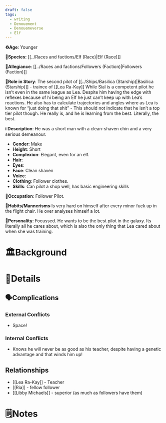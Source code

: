 ```yaml
---
draft: false
tags:
  - writing
  - Denouement
  - Denouemeverse
  - Elf
---
```


**♻️Age**:  Younger 

👾**Species:**  [[../Races and factions/Elf (Race)|Elf (Race)]]

🏅**Allegiance**: [[../Races and factions/Followers (Faction)|Followers (Faction)]] 

**🎲Role in Story**:  The second pilot of  [[../Ships/Basilica (Starship)|Basilica (Starship)]] - trainee of [[Lea Ra-Kay]]
While Sial is a competent pilot he isn’t even in the same league as Lea. Despite him having the edge with reflexes because of hi being an Elf he just can’t keep up with Lea’s reactions. He also has to calculate trajectories and angles where as Lea is known for “just doing that shit” - This should not indicate that he isn’t a top tier pilot though. He really is, and he is learning from the best. Literally, the best.

**ℹ️ Description**:   He was a short man with a clean-shaven chin and a very serious demeanour.

* **Gender**: Make
* **Height**: Short
* **Complexion**:  Elegant, even for an elf.
* **Hair**:
* **Eyes**:  
* **Face**: Clean shaven  
* **Voice**: 
* **Clothing**:  Follower clothes.
* **Skills**: Can pilot a shop well, has basic engineering skills

**💼Occupation**: Follower Pilot.

**🎺Habits/Mannerisms**:Is very hard on himself after every minor fuck up in the flight chair. He over analyses himself a lot.

**🧨Personality**: Focussed. He wants to be the best pilot in the galaxy. Its literally all he cares about, which is also the only thing that Lea cared about when she was training.

# 🏛️Background

# 📜Details

## 🗣️Complications

### **External Conflicts**

- Space! 

### **Internal Conflicts**

-  Knows he will never be as good as his teacher, despite having a genetic advantage and that winds him up! 

## Relationships

- [[Lea Ra-Kay]] - Teacher
- [[Ria]] - fellow follower 
- [[Libby Michaels]] - superior (as much as followers have them)

# 🗒️Notes